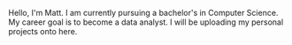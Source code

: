 Hello, I'm Matt. I am currently pursuing a bachelor's in Computer Science. My career goal is to become a data analyst. I will be uploading my personal projects onto here.
